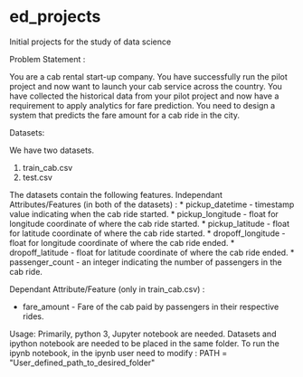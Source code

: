 # ed_projects
Initial projects for the study of data science

Problem Statement :

You are a cab rental start-up company. You have successfully run the pilot project and now want to launch your cab service across the country. You have collected the historical data from your pilot project and now have a requirement to apply analytics for fare prediction. You need to design a system that predicts the fare amount for a cab ride in the city.




Datasets:

We have two datasets.
1. train_cab.csv
2. test.csv

The datasets contain the following features.
Independant Attributes/Features (in both of the datasets) :
    * pickup_datetime - timestamp value indicating when the cab ride started.
    * pickup_longitude - float for longitude coordinate of where the cab ride started.
    * pickup_latitude - float for latitude coordinate of where the cab ride started.
    * dropoff_longitude - float for longitude coordinate of where the cab ride ended.
    * dropoff_latitude - float for latitude coordinate of where the cab ride ended.
    * passenger_count - an integer indicating the number of passengers in the cab ride.
    
    
Dependant Attribute/Feature (only in train_cab.csv) :

* fare_amount - Fare of the cab paid by passengers in their respective rides.

Usage:
Primarily, python 3, Jupyter notebook are needed. 
Datasets and ipython notebook are needed to be placed in the same folder.
To run the ipynb notebook, in the ipynb user need to modify : PATH = "User_defined_path_to_desired_folder"



